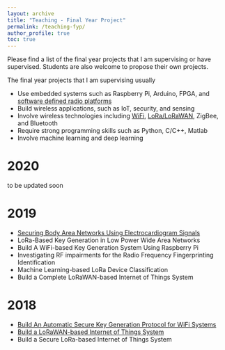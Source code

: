 ```yaml
---
layout: archive
title: "Teaching - Final Year Project"
permalink: /teaching-fyp/
author_profile: true
toc: true
---
```


Please find a list of the final year projects that I am supervising or have supervised. Students are also welcome to propose their own projects.

The final year projects that I am supervising usually 
* Use embedded systems such as Raspberry Pi, Arduino, FPGA, and [software defined radio platforms](https://junqing-zhang.github.io/posts/2019/07/blog-post-sdr/) 
* Build wireless applications, such as IoT, security, and sensing
* Involve wireless technologies including [WiFi](https://junqing-zhang.github.io/posts/2019/05/blog-post-wifi/), [LoRa/LoRaWAN](https://junqing-zhang.github.io/posts/2019/12/blog-post-lora-lorawan/), ZigBee, and Bluetooth
* Require strong programming skills such as Python, C/C++, Matlab
* Involve machine learning and deep learning

# 2020
to be updated soon

# 2019
* [Securing Body Area Networks Using Electrocardiogram Signals](https://junqing-zhang.github.io/demo-keygen-heartbeat-ppg/)
* LoRa-Based Key Generation in Low Power Wide Area Networks
* Build A WiFi-based Key Generation System Using Raspberry Pi
* Investigating RF impairments for the Radio Frequency Fingerprinting Identification
* Machine Learning-based LoRa Device Classification
* Build a Complete LoRaWAN-based Internet of Things System


# 2018 
* [Build An Automatic Secure Key Generation Protocol for WiFi Systems](https://junqing-zhang.github.io/demo-keygen-warp/)
* [Build a LoRaWAN-based Internet of Things System](https://junqing-zhang.github.io/demo-lorawan-fipy/)
* Build a Secure LoRa-based Internet of Things System